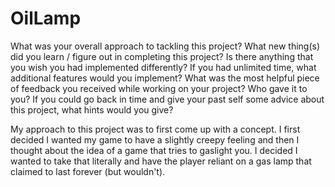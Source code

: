 # OilLamp
What was your overall approach to tackling this project?
What new thing(s) did you learn / figure out in completing this project?
Is there anything that you wish you had implemented differently?
If you had unlimited time, what additional features would you implement?
What was the most helpful piece of feedback you received while working on your project? Who gave it to you?
If you could go back in time and give your past self some advice about this project, what hints would you give?

My approach to this project was to first come up with a concept. I first decided I wanted my game to have a slightly creepy feeling and then I thought about the idea of a game that tries to gaslight you. I decided I wanted to take that literally and have the player reliant on a gas lamp that claimed to last forever (but wouldn't). 